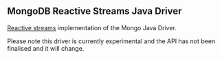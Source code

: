 ## MongoDB Reactive Streams Java Driver ##

[Reactive streams](http://www.reactive-streams.org/) implementation of the Mongo Java Driver.

Please note this driver is currently experimental and the API has not been finalised and it will change.
